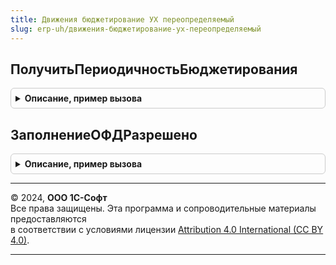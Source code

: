 ```yaml
---
title: Движения бюджетирование УХ переопределяемый
slug: erp-uh/движения-бюджетирование-ух-переопределяемый
---
```



## ПолучитьПериодичностьБюджетирования
<details style="margin: 1em 0; padding: 0.5em; border: 1px solid #ccc; border-radius: 6px;">

<summary style="font-weight: bold; cursor: pointer;">Описание, пример вызова</summary>

```bsl
// Функция позволяет определить периодичность бюджетирования в зависимости от вида бюджета.
//
// Параметры:
//  ВидБюджета	 - 	ПеречислениеСсылка.ПредназначенияЭлементовСтруктурыОтчета - Вид бюджета, для которого
// необходимо получить периодичность.
//
// Возвращаемое значение:
//  ПеречислениеСсылка.Периодичность - Периодичность бюджетов.
//
Функция ПолучитьПериодичностьБюджетирования(ВидБюджета=Неопределено) Экспорт
```

Пример вызова
```bsl
Результат = ДвиженияБюджетированиеУХПереопределяемый.ПолучитьПериодичностьБюджетирования(ВидБюджета);
```
</details>

## ЗаполнениеОФДРазрешено
<details style="margin: 1em 0; padding: 0.5em; border: 1px solid #ccc; border-radius: 6px;">

<summary style="font-weight: bold; cursor: pointer;">Описание, пример вызова</summary>

```bsl

// Возвращает признак возможности создания ОФД по документу-источнику
Функция ЗаполнениеОФДРазрешено(ИсточникСсылка) Экспорт
```

Пример вызова
```bsl
Результат = ДвиженияБюджетированиеУХПереопределяемый.ЗаполнениеОФДРазрешено(ИсточникСсылка) 
```
</details>

---

© 2024, **ООО 1С-Софт**  
Все права защищены. Эта программа и сопроводительные материалы предоставляются  
в соответствии с условиями лицензии [Attribution 4.0 International (CC BY 4.0)](https://creativecommons.org/licenses/by/4.0/legalcode).

---
